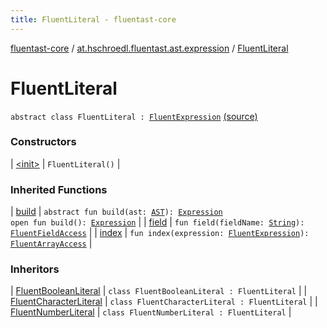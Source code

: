 ```yaml
---
title: FluentLiteral - fluentast-core
---
```


[fluentast-core](../../index.html) / [at.hschroedl.fluentast.ast.expression](../index.html) / [FluentLiteral](.)

# FluentLiteral

`abstract class FluentLiteral : `[`FluentExpression`](../-fluent-expression/index.html) [(source)](https://github.com/hschroedl/FluentAST/tree/master/core/src/main/kotlin//at.hschroedl.fluentast/ast/expression/LiteralExpression.kt#L4)

### Constructors

| [&lt;init&gt;](-init-.html) | `FluentLiteral()` |

### Inherited Functions

| [build](../-fluent-expression/build.html) | `abstract fun build(ast: `[`AST`](https://help.eclipse.org/neon/topic/org.eclipse.jdt.doc.isv/reference/api/org/eclipse/jdt/core/dom/AST.html)`): `[`Expression`](https://help.eclipse.org/neon/topic/org.eclipse.jdt.doc.isv/reference/api/org/eclipse/jdt/core/dom/Expression.html)<br>`open fun build(): `[`Expression`](https://help.eclipse.org/neon/topic/org.eclipse.jdt.doc.isv/reference/api/org/eclipse/jdt/core/dom/Expression.html) |
| [field](../-fluent-expression/field.html) | `fun field(fieldName: `[`String`](https://kotlinlang.org/api/latest/jvm/stdlib/kotlin/-string/index.html)`): `[`FluentFieldAccess`](../-fluent-field-access/index.html) |
| [index](../-fluent-expression/--index--.html) | `fun index(expression: `[`FluentExpression`](../-fluent-expression/index.html)`): `[`FluentArrayAccess`](../-fluent-array-access/index.html) |

### Inheritors

| [FluentBooleanLiteral](../-fluent-boolean-literal/index.html) | `class FluentBooleanLiteral : FluentLiteral` |
| [FluentCharacterLiteral](../-fluent-character-literal/index.html) | `class FluentCharacterLiteral : FluentLiteral` |
| [FluentNumberLiteral](../-fluent-number-literal/index.html) | `class FluentNumberLiteral : FluentLiteral` |

